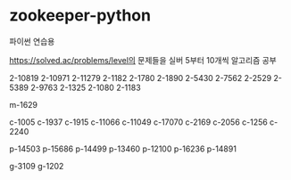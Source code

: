 # zookeeper-python
파이썬 연습용

https://solved.ac/problems/level의 문제들을 실버 5부터 10개씩 알고리즘 공부

2-10819
2-10971
2-11279
2-1182
2-1780
2-1890
2-5430
2-7562
2-2529
2-5389
2-9763
2-1325
2-1080
2-1183

m-1629

c-1005
c-1937
c-1915
c-11066
c-11049
c-17070
c-2169
c-2056
c-1256
c-2240

p-14503
p-15686
p-14499
p-13460
p-12100
p-16236
p-14891

g-3109
g-1202
